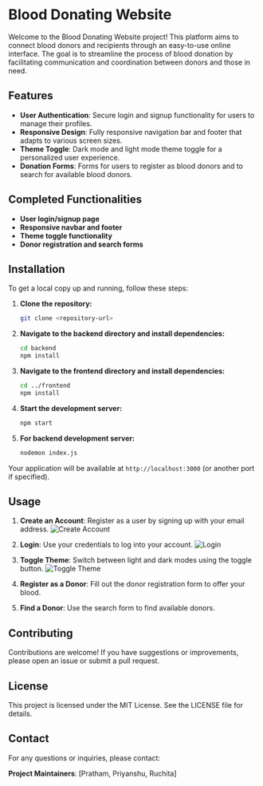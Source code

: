 # Blood Donating Website

Welcome to the Blood Donating Website project! This platform aims to connect blood donors and recipients through an easy-to-use online interface. The goal is to streamline the process of blood donation by facilitating communication and coordination between donors and those in need.

## Features

- **User Authentication**: Secure login and signup functionality for users to manage their profiles.
- **Responsive Design**: Fully responsive navigation bar and footer that adapts to various screen sizes.
- **Theme Toggle**: Dark mode and light mode theme toggle for a personalized user experience.
- **Donation Forms**: Forms for users to register as blood donors and to search for available blood donors.

## Completed Functionalities

- **User login/signup page**
- **Responsive navbar and footer**
- **Theme toggle functionality**
- **Donor registration and search forms**

## Installation

To get a local copy up and running, follow these steps:

1. **Clone the repository:**
    ```sh
    git clone <repository-url>
    ```
2. **Navigate to the backend directory and install dependencies:**
    ```sh
    cd backend
    npm install
    ```
3. **Navigate to the frontend directory and install dependencies:**
    ```sh
    cd ../frontend
    npm install
    ```
4. **Start the development server:**
    ```sh
    npm start
    ```
5. **For backend development server:**
   ```sh
   nodemon index.js
   ```

Your application will be available at `http://localhost:3000` (or another port if specified).

## Usage

1. **Create an Account**: Register as a user by signing up with your email address.
    ![Create Account](https://github.com/user-attachments/assets/2d89281a-204b-4903-b007-1b5383cf19f8)

2. **Login**: Use your credentials to log into your account.
    ![Login](https://github.com/user-attachments/assets/17b9fce3-c575-4e39-82a0-6178c38768ed)

3. **Toggle Theme**: Switch between light and dark modes using the toggle button.
    ![Toggle Theme](https://github.com/user-attachments/assets/b9a4b9d9-7dc6-4e8f-9a4d-dfb699501949)

4. **Register as a Donor**: Fill out the donor registration form to offer your blood.

5. **Find a Donor**: Use the search form to find available donors.

## Contributing

Contributions are welcome! If you have suggestions or improvements, please open an issue or submit a pull request.

## License

This project is licensed under the MIT License. See the LICENSE file for details.

## Contact

For any questions or inquiries, please contact:

**Project Maintainers**: [Pratham, Priyanshu, Ruchita]
